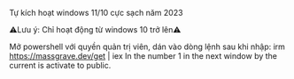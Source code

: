 Tự kích hoạt windows 11/10 cực sạch năm 2023

⚠️Lưu ý: Chỉ hoạt động từ windows 10 trở lên⚠️

Mở powershell với quyền quản trị viên, dán vào dòng lệnh sau khi nhập:
irm https://massgrave.dev/get | iex
In the number 1 in the next window by the current is activate to public.
